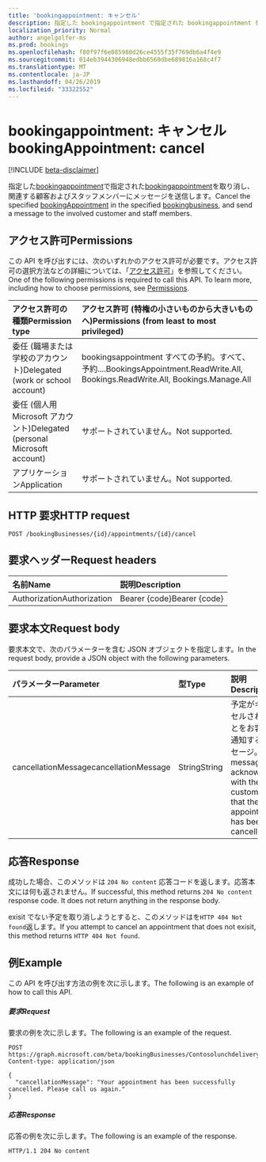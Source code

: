 ```yaml
---
title: 'bookingappointment: キャンセル'
description: 指定した bookingappointment で指定された bookingappointment を取り消し、関連する顧客およびスタッフメンバーにメッセージを送信します。
localization_priority: Normal
author: angelgolfer-ms
ms.prod: bookings
ms.openlocfilehash: f80f97f6e085980d26ce4555f35f769db6a4f4e9
ms.sourcegitcommit: 014eb3944306948edbb6560dbe689816a168c4f7
ms.translationtype: MT
ms.contentlocale: ja-JP
ms.lasthandoff: 04/26/2019
ms.locfileid: "33322552"
---
```

# <a name="bookingappointment-cancel"></a><span data-ttu-id="8d927-103">bookingappointment: キャンセル</span><span class="sxs-lookup"><span data-stu-id="8d927-103">bookingAppointment: cancel</span></span>

[!INCLUDE [beta-disclaimer](../../includes/beta-disclaimer.md)]

<span data-ttu-id="8d927-104">指定した[bookingappointment](../resources/bookingbusiness.md)で指定された[bookingappointment](../resources/bookingappointment.md)を取り消し、関連する顧客およびスタッフメンバーにメッセージを送信します。</span><span class="sxs-lookup"><span data-stu-id="8d927-104">Cancel the specified [bookingAppointment](../resources/bookingappointment.md) in the specified [bookingbusiness](../resources/bookingbusiness.md), and send a message to the involved customer and staff members.</span></span>

## <a name="permissions"></a><span data-ttu-id="8d927-105">アクセス許可</span><span class="sxs-lookup"><span data-stu-id="8d927-105">Permissions</span></span>
<span data-ttu-id="8d927-p101">この API を呼び出すには、次のいずれかのアクセス許可が必要です。アクセス許可の選択方法などの詳細については、「[アクセス許可](/graph/permissions-reference)」を参照してください。</span><span class="sxs-lookup"><span data-stu-id="8d927-p101">One of the following permissions is required to call this API. To learn more, including how to choose permissions, see [Permissions](/graph/permissions-reference).</span></span>

|<span data-ttu-id="8d927-108">アクセス許可の種類</span><span class="sxs-lookup"><span data-stu-id="8d927-108">Permission type</span></span>      | <span data-ttu-id="8d927-109">アクセス許可 (特権の小さいものから大きいものへ)</span><span class="sxs-lookup"><span data-stu-id="8d927-109">Permissions (from least to most privileged)</span></span>              |
|:--------------------|:---------------------------------------------------------|
|<span data-ttu-id="8d927-110">委任 (職場または学校のアカウント)</span><span class="sxs-lookup"><span data-stu-id="8d927-110">Delegated (work or school account)</span></span> |  <span data-ttu-id="8d927-111">bookingsappointment すべての予約。すべて、予約....</span><span class="sxs-lookup"><span data-stu-id="8d927-111">BookingsAppointment.ReadWrite.All, Bookings.ReadWrite.All, Bookings.Manage.All</span></span>   |
|<span data-ttu-id="8d927-112">委任 (個人用 Microsoft アカウント)</span><span class="sxs-lookup"><span data-stu-id="8d927-112">Delegated (personal Microsoft account)</span></span> | <span data-ttu-id="8d927-113">サポートされていません。</span><span class="sxs-lookup"><span data-stu-id="8d927-113">Not supported.</span></span>   |
|<span data-ttu-id="8d927-114">アプリケーション</span><span class="sxs-lookup"><span data-stu-id="8d927-114">Application</span></span> | <span data-ttu-id="8d927-115">サポートされていません。</span><span class="sxs-lookup"><span data-stu-id="8d927-115">Not supported.</span></span>  |

## <a name="http-request"></a><span data-ttu-id="8d927-116">HTTP 要求</span><span class="sxs-lookup"><span data-stu-id="8d927-116">HTTP request</span></span>
<!-- { "blockType": "ignored" } -->
```http
POST /bookingBusinesses/{id}/appointments/{id}/cancel

```
## <a name="request-headers"></a><span data-ttu-id="8d927-117">要求ヘッダー</span><span class="sxs-lookup"><span data-stu-id="8d927-117">Request headers</span></span>
| <span data-ttu-id="8d927-118">名前</span><span class="sxs-lookup"><span data-stu-id="8d927-118">Name</span></span>       | <span data-ttu-id="8d927-119">説明</span><span class="sxs-lookup"><span data-stu-id="8d927-119">Description</span></span>|
|:---------------|:----------|
| <span data-ttu-id="8d927-120">Authorization</span><span class="sxs-lookup"><span data-stu-id="8d927-120">Authorization</span></span>  | <span data-ttu-id="8d927-121">Bearer {code}</span><span class="sxs-lookup"><span data-stu-id="8d927-121">Bearer {code}</span></span>|

## <a name="request-body"></a><span data-ttu-id="8d927-122">要求本文</span><span class="sxs-lookup"><span data-stu-id="8d927-122">Request body</span></span>
<span data-ttu-id="8d927-123">要求本文で、次のパラメーターを含む JSON オブジェクトを指定します。</span><span class="sxs-lookup"><span data-stu-id="8d927-123">In the request body, provide a JSON object with the following parameters.</span></span>

| <span data-ttu-id="8d927-124">パラメーター</span><span class="sxs-lookup"><span data-stu-id="8d927-124">Parameter</span></span>    | <span data-ttu-id="8d927-125">型</span><span class="sxs-lookup"><span data-stu-id="8d927-125">Type</span></span>   |<span data-ttu-id="8d927-126">説明</span><span class="sxs-lookup"><span data-stu-id="8d927-126">Description</span></span>|
|:---------------|:--------|:----------|
|<span data-ttu-id="8d927-127">cancellationMessage</span><span class="sxs-lookup"><span data-stu-id="8d927-127">cancellationMessage</span></span>|<span data-ttu-id="8d927-128">String</span><span class="sxs-lookup"><span data-stu-id="8d927-128">String</span></span>|<span data-ttu-id="8d927-129">予定がキャンセルされたことをお客様に通知するメッセージ。</span><span class="sxs-lookup"><span data-stu-id="8d927-129">A message to acknowledge with the customer that the appointment has been cancelled.</span></span>|

## <a name="response"></a><span data-ttu-id="8d927-130">応答</span><span class="sxs-lookup"><span data-stu-id="8d927-130">Response</span></span>
<span data-ttu-id="8d927-p102">成功した場合、このメソッドは `204 No content` 応答コードを返します。応答本文には何も返されません。</span><span class="sxs-lookup"><span data-stu-id="8d927-p102">If successful, this method returns `204 No content` response code. It does not return anything in the response body.</span></span>

<span data-ttu-id="8d927-133">exisit でない予定を取り消しようとすると、このメソッドはを`HTTP 404 Not found`返します。</span><span class="sxs-lookup"><span data-stu-id="8d927-133">If you attempt to cancel an appointment that does not exisit, this method returns `HTTP 404 Not found`.</span></span>

## <a name="example"></a><span data-ttu-id="8d927-134">例</span><span class="sxs-lookup"><span data-stu-id="8d927-134">Example</span></span>
<span data-ttu-id="8d927-135">この API を呼び出す方法の例を次に示します。</span><span class="sxs-lookup"><span data-stu-id="8d927-135">The following is an example of how to call this API.</span></span>
##### <a name="request"></a><span data-ttu-id="8d927-136">要求</span><span class="sxs-lookup"><span data-stu-id="8d927-136">Request</span></span>
<span data-ttu-id="8d927-137">要求の例を次に示します。</span><span class="sxs-lookup"><span data-stu-id="8d927-137">The following is an example of the request.</span></span>
<!-- {
  "blockType": "request",
  "name": "bookingappointment_cancel"
}-->
```http
POST https://graph.microsoft.com/beta/bookingBusinesses/Contosolunchdelivery@M365B489948.onmicrosoft.com/appointments/AAMkADKoAAA=/cancel
Content-type: application/json

{
  "cancellationMessage": "Your appointment has been successfully cancelled. Please call us again."
}
```

##### <a name="response"></a><span data-ttu-id="8d927-138">応答</span><span class="sxs-lookup"><span data-stu-id="8d927-138">Response</span></span>
<span data-ttu-id="8d927-139">応答の例を次に示します。</span><span class="sxs-lookup"><span data-stu-id="8d927-139">The following is an example of the response.</span></span>
<!-- {
  "blockType": "response",
  "truncated": true,
  "@odata.type": "microsoft.graph.None"
} -->
```http
HTTP/1.1 204 No content
```

<!-- uuid: 8fcb5dbc-d5aa-4681-8e31-b001d5168d79
2015-10-25 14:57:30 UTC -->
<!--
{
  "type": "#page.annotation",
  "description": "bookingAppointment: cancel",
  "keywords": "",
  "section": "documentation",
  "tocPath": "",
  "suppressions": []
}
-->
